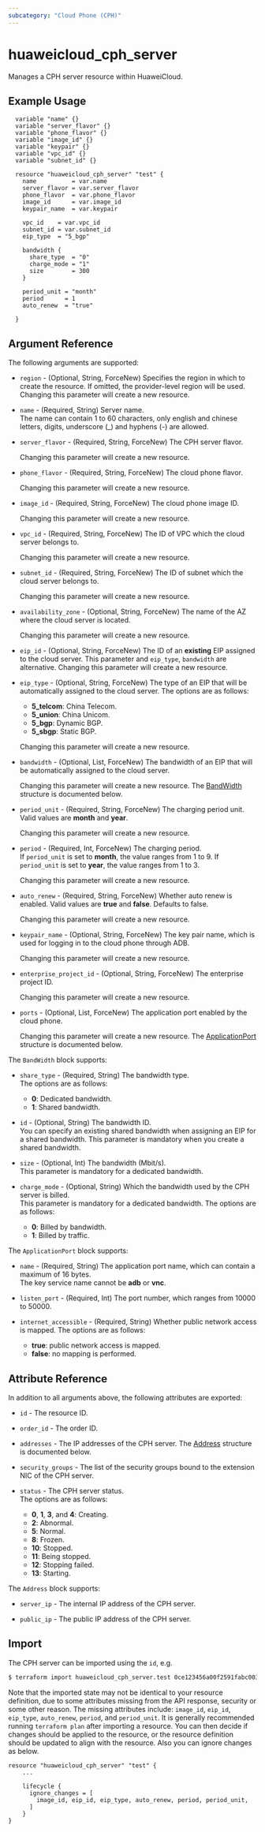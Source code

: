 ```yaml
---
subcategory: "Cloud Phone (CPH)"
---
```


# huaweicloud_cph_server

Manages a CPH server resource within HuaweiCloud.  

## Example Usage

```HCL
  variable "name" {}
  variable "server_flavor" {}
  variable "phone_flavor" {}
  variable "image_id" {}
  variable "keypair" {}
  variable "vpc_id" {}
  variable "subnet_id" {}

  resource "huaweicloud_cph_server" "test" {
    name          = var.name
    server_flavor = var.server_flavor
    phone_flavor  = var.phone_flavor
    image_id      = var.image_id
    keypair_name  = var.keypair

    vpc_id    = var.vpc_id
    subnet_id = var.subnet_id
    eip_type  = "5_bgp"

    bandwidth {
      share_type  = "0"
      charge_mode = "1"
      size        = 300
    }

    period_unit = "month"
    period      = 1
    auto_renew  = "true"

  }
```

## Argument Reference

The following arguments are supported:

* `region` - (Optional, String, ForceNew) Specifies the region in which to create the resource.
  If omitted, the provider-level region will be used. Changing this parameter will create a new resource.

* `name` - (Required, String) Server name.  
  The name can contain 1 to 60 characters, only english and chinese letters, digits, underscore (_) and hyphens (-) are
  allowed.

* `server_flavor` - (Required, String, ForceNew) The CPH server flavor.

  Changing this parameter will create a new resource.

* `phone_flavor` - (Required, String, ForceNew) The cloud phone flavor.

  Changing this parameter will create a new resource.
  
* `image_id` - (Required, String, ForceNew) The cloud phone image ID.

  Changing this parameter will create a new resource.

* `vpc_id` - (Required, String, ForceNew) The ID of VPC which the cloud server belongs to.

  Changing this parameter will create a new resource.

* `subnet_id` - (Required, String, ForceNew) The ID of subnet which the cloud server belongs to.

  Changing this parameter will create a new resource.

* `availability_zone` - (Optional, String, ForceNew) The name of the AZ where the cloud server is located.

  Changing this parameter will create a new resource.

* `eip_id` - (Optional, String, ForceNew) The ID of an **existing** EIP assigned to the cloud server.
  This parameter and `eip_type`, `bandwidth` are alternative.
  Changing this parameter will create a new resource.

* `eip_type` - (Optional, String, ForceNew) The type of an EIP that will be automatically assigned to the cloud server.
  The options are as follows:
    + **5_telcom**: China Telecom.
    + **5_union**: China Unicom.
    + **5_bgp**: Dynamic BGP.
    + **5_sbgp**: Static BGP.

  Changing this parameter will create a new resource.

* `bandwidth` - (Optional, List, ForceNew) The bandwidth of an EIP that will be automatically assigned to
  the cloud server.

  Changing this parameter will create a new resource.
  The [BandWidth](#cphServer_BandWidth) structure is documented below.

* `period_unit` - (Required, String, ForceNew) The charging period unit.  
  Valid values are **month** and **year**.

  Changing this parameter will create a new resource.

* `period` - (Required, Int, ForceNew) The charging period.  
  If `period_unit` is set to **month**, the value ranges from 1 to 9.
  If `period_unit` is set to **year**, the value ranges from 1 to 3.

  Changing this parameter will create a new resource.

* `auto_renew` - (Required, String, ForceNew) Whether auto renew is enabled. Valid values are **true** and **false**.
  Defaults to false.  

  Changing this parameter will create a new resource.

* `keypair_name` - (Optional, String, ForceNew) The key pair name, which is used for logging in to
  the cloud phone through ADB.  

  Changing this parameter will create a new resource.

* `enterprise_project_id` - (Optional, String, ForceNew) The enterprise project ID.

  Changing this parameter will create a new resource.

* `ports` - (Optional, List, ForceNew) The application port enabled by the cloud phone.

  Changing this parameter will create a new resource.
  The [ApplicationPort](#cphServer_ApplicationPort) structure is documented below.

<a name="cphServer_BandWidth"></a>
The `BandWidth` block supports:

* `share_type` - (Required, String) The bandwidth type.  
  The options are as follows:
    + **0**: Dedicated bandwidth.
    + **1**: Shared bandwidth.

* `id` - (Optional, String) The bandwidth ID.  
 You can specify an existing shared bandwidth when assigning an EIP for a shared bandwidth.
 This parameter is mandatory when you create a shared bandwidth.

* `size` - (Optional, Int) The bandwidth (Mbit/s).  
 This parameter is mandatory for a dedicated bandwidth.

* `charge_mode` - (Optional, String) Which the bandwidth used by the CPH server is billed.  
 This parameter is mandatory for a dedicated bandwidth.
 The options are as follows:
   + **0**: Billed by bandwidth.
   + **1**: Billed by traffic.

<a name="cphServer_ApplicationPort"></a>
The `ApplicationPort` block supports:

* `name` - (Required, String) The application port name, which can contain a maximum of 16 bytes.  
 The key service name cannot be **adb** or **vnc**.

* `listen_port` - (Required, Int) The port number, which ranges from 10000 to 50000.

* `internet_accessible` - (Required, String) Whether public network access is mapped.
  The options are as follows:
    + **true**: public network access is mapped.
    + **false**: no mapping is performed.

## Attribute Reference

In addition to all arguments above, the following attributes are exported:

* `id` - The resource ID.

* `order_id` - The order ID.

* `addresses` - The IP addresses of the CPH server.
  The [Address](#cphServer_Address) structure is documented below.

* `security_groups` - The list of the security groups bound to the extension NIC of the CPH server.

* `status` - The CPH server status.  
  The options are as follows:
    + **0**, **1**, **3**, and **4**: Creating.
    + **2**: Abnormal.
    + **5**: Normal.
    + **8**: Frozen.
    + **10**: Stopped.
    + **11**: Being stopped.
    + **12**: Stopping failed.
    + **13**: Starting.

<a name="cphServer_Address"></a>
The `Address` block supports:

* `server_ip` - The internal IP address of the CPH server.  

* `public_ip` - The public IP address of the CPH server.  

## Import

The CPH server can be imported using the `id`, e.g.

```bash
$ terraform import huaweicloud_cph_server.test 0ce123456a00f2591fabc00385ff1234
```

Note that the imported state may not be identical to your resource definition, due to some attributes missing from the
API response, security or some other reason. The missing attributes include: `image_id`, `eip_id`, `eip_type`, `auto_renew`,
`period`, and `period_unit`. It is generally recommended running `terraform plan` after importing a resource.
You can then decide if changes should be applied to the resource, or the resource definition should be updated to
align with the resource. Also you can ignore changes as below.

```
resource "huaweicloud_cph_server" "test" {
    ...

    lifecycle {
      ignore_changes = [
        image_id, eip_id, eip_type, auto_renew, period, period_unit,
      ]
    }
}
